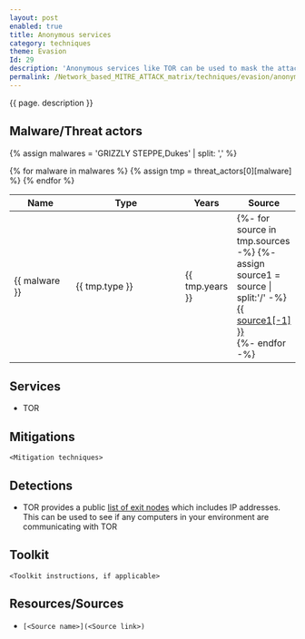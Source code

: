 ```yaml
---
layout: post
enabled: true
title: Anonymous services
category: techniques
theme: Evasion
Id: 29
description: 'Anonymous services like TOR can be used to mask the attackers identity and location'
permalink: /Network_based_MITRE_ATTACK_matrix/techniques/evasion/anonymous_services
---
```

{{ page. description }}

## Malware/Threat actors

<!-- Threat actors table -->
{% assign malwares = 'GRIZZLY STEPPE,Dukes' | split: ',' %}

<div class="threat-actor-table">
<table>
    <colgroup>
        <col width="30%" />
        <col width="70%" />
    </colgroup>
    <thead>
        <tr class="header">
            <th>Name</th>
            <th>Type</th>
            <th>Years</th>
            <th>Source</th>
        </tr>
    </thead>
    <tbody>
        {% for malware in malwares %}
        <tr>
        {% assign tmp = threat_actors[0][malware] %}
            <td markdown="span">{{ malware }}</td>
            <td markdown="span">{{ tmp.type }}</td>
            <td markdown="span">{{ tmp.years }}</td>
            <td markdown="span">
                {%- for source in tmp.sources -%}
                    {%- assign source1 = source | split:'/' -%}
                    <a href="{{ source }}">{{ source1[-1] }}</a><br>
                {%- endfor -%}
            </td>
        </tr>
        {% endfor %}
    </tbody>
</table>
</div>

## Services

* TOR

## Mitigations

`<Mitigation techniques>`

## Detections

* TOR provides a public [list of exit nodes](https://check.torproject.org/cgi-bin/TorBulkExitList.py?ip=1.1.1.1) which includes IP addresses. This can be used to see if any computers in your environment are communicating with TOR

## Toolkit

`<Toolkit instructions, if applicable>`

## Resources/Sources

* `[<Source name>](<Source link>)`